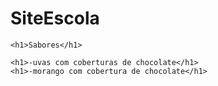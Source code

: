 # SiteEscola
<!DOCTYPE html>
<html lang="en">
<head>
    <meta charset="UTF-8">
    <meta http-equiv="X-UA-Compatible" content="IE=edge">
    <meta name="viewport" content="width=device-width, initial-scale=1.0">
    <title>Espetinhos De Frutas</title>
</head>
<body>

    <h1>Sabores</h1>
    
    <h1>-uvas com coberturas de chocolate</h1>
    <h1>-morango com cobertura de chocolate</h1>
</body>
</html>
